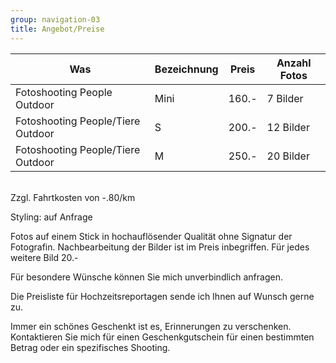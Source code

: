 ```yaml
---
group: navigation-03
title: Angebot/Preise
---
```

Was | Bezeichnung | Preis | Anzahl Fotos
---|---|---|---
Fotoshooting People Outdoor | Mini | 160.- | 7 Bilder
Fotoshooting People/Tiere Outdoor | S | 200.- | 12 Bilder
Fotoshooting People/Tiere Outdoor | M | 250.- | 20 Bilder

<br>
Zzgl. Fahrtkosten von -.80/km 

Styling: auf Anfrage

Fotos auf einem Stick in hochauflösender Qualität ohne Signatur der Fotografin.
Nachbearbeitung der Bilder ist im Preis inbegriffen.
Für jedes weitere Bild 20.-

Für besondere Wünsche können Sie mich unverbindlich anfragen.

Die Preisliste für Hochzeitsreportagen sende ich Ihnen auf Wunsch gerne zu.

Immer ein schönes Geschenkt ist es, Erinnerungen zu verschenken. Kontaktieren Sie mich für einen Geschenkgutschein für einen bestimmten Betrag oder ein spezifisches Shooting.
